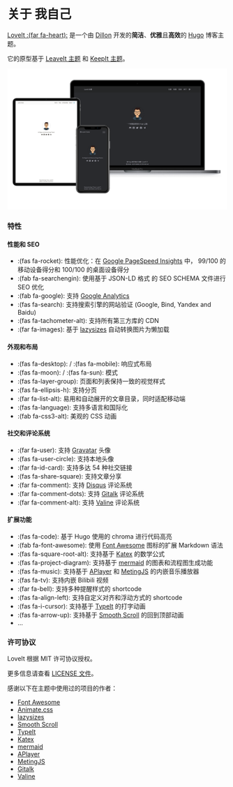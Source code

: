 # 关于 我自己


[LoveIt :(far fa-heart):](https://github.com/dillonzq/LoveIt) 是一个由 [Dillon](https://dillonzq.com) 开发的**简洁**、**优雅**且**高效**的 [Hugo](https://gohugo.io/) 博客主题。

它的原型基于 [LeaveIt 主题](https://github.com/liuzc/LeaveIt/) 和 [KeepIt 主题](https://github.com/liuzc/LeaveIt/)。

![Hugo 主题 LoveIt](/images/Apple-Devices-Preview.png)

### 特性

#### 性能和 SEO

* :(fas fa-rocket): 性能优化：在 [Google PageSpeed Insights](https://developers.google.com/speed/pagespeed/insights) 中， 99/100 的移动设备得分和 100/100 的桌面设备得分
* :(fab fa-searchengin): 使用基于 JSON-LD 格式 的 SEO SCHEMA 文件进行 SEO 优化
* :(fab fa-google): 支持 [Google Analytics](https://analytics.google.com/analytics)
* :(fas fa-search): 支持搜索引擎的网站验证 (Google, Bind, Yandex and Baidu)
* :(fas fa-tachometer-alt): 支持所有第三方库的 CDN
* :(far fa-images): 基于 [lazysizes](https://github.com/aFarkas/lazysizes) 自动转换图片为懒加载

#### 外观和布局

* :(fas fa-desktop): / :(fas fa-mobile): 响应式布局
* :(fas fa-moon): / :(fas fa-sun): 模式
* :(fas fa-layer-group): 页面和列表保持一致的视觉样式
* :(fas fa-ellipsis-h): 支持分页
* :(far fa-list-alt): 易用和自动展开的文章目录，同时适配移动端
* :(fas fa-language): 支持多语言和国际化
* :(fab fa-css3-alt): 美观的 CSS 动画

#### 社交和评论系统

* :(far fa-user): 支持 [Gravatar](https://gravatar.com) 头像
* :(fas fa-user-circle): 支持本地头像
* :(far fa-id-card): 支持多达 54 种社交链接
* :(fas fa-share-square): 支持文章分享
* :(far fa-comment): 支持 [Disqus](https://disqus.com) 评论系统
* :(far fa-comment-dots): 支持 [Gitalk](https://github.com/gitalk/gitalk) 评论系统
* :(far fa-comment-alt): 支持 [Valine](https://valine.js.org/) 评论系统

#### 扩展功能

* :(fas fa-code): 基于 Hugo 使用的 chroma 进行代码高亮
* :(fab fa-font-awesome): 使用 [Font Awesome](https://fontawesome.com/) 图标的扩展 Markdown 语法
* :(fas fa-square-root-alt): 支持基于 [Katex](https://katex.org/) 的数学公式
* :(fas fa-project-diagram): 支持基于 [mermaid](https://github.com/knsv/mermaid) 的图表和流程图生成功能
* :(fas fa-music): 支持基于 [APlayer](https://github.com/MoePlayer/APlayer) 和 [MetingJS](https://github.com/metowolf/MetingJS) 的内嵌音乐播放器
* :(fas fa-tv): 支持内嵌 Bilibili 视频
* :(far fa-bell): 支持多种提醒样式的 shortcode
* :(fas fa-align-left): 支持自定义对齐和浮动方式的 shortcode
* :(fas fa-i-cursor): 支持基于 [TypeIt](https://typeitjs.com/) 的打字动画
* :(fas fa-arrow-up): 支持基于 [Smooth Scroll](https://github.com/cferdinandi/smooth-scroll) 的回到顶部动画
* ...

### 许可协议

LoveIt 根据 MIT 许可协议授权。

更多信息请查看 [LICENSE 文件](https://github.com/dillonzq/LoveIt/blob/master/LICENSE)。

感谢以下在主题中使用过的项目的作者：

* [Font Awesome](https://fontawesome.com/)
* [Animate.css](https://daneden.github.io/animate.css/)
* [lazysizes](https://github.com/aFarkas/lazysizes)
* [Smooth Scroll](https://github.com/cferdinandi/smooth-scroll)
* [TypeIt](https://typeitjs.com/)
* [Katex](https://katex.org/)
* [mermaid](https://github.com/knsv/mermaid)
* [APlayer](https://github.com/MoePlayer/APlayer)
* [MetingJS](https://github.com/metowolf/MetingJS)
* [Gitalk](https://github.com/gitalk/gitalk)
* [Valine](https://valine.js.org/)


